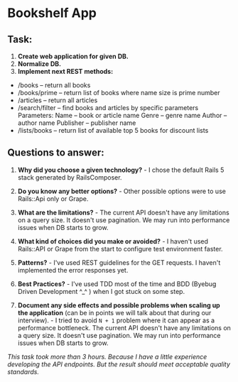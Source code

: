 # Bookshelf App

## Task:
1. **Create web application for given DB.**
2. **Normalize DB.**
3. **Implement next REST methods:**
* /books – return all books
* /books/prime – return list of books where name size is prime number
* /articles – return all articles
* /search/filter – find books and articles by specific parameters
Parameters:
Name – book or article name
Genre – genre name
Author – author name
Publisher – publisher name
* /lists/books – return list of available top 5 books for discount lists

## Questions to answer:
1. **Why did you choose a given technology?** - I chose the default Rails 5 stack
generated by RailsComposer.

2. **Do you know any better options?** - Other possible options
were to use Rails::Api only or Grape.

3. **What are the limitations?** - The current API doesn't have any limitations on
a query size. It doesn't use pagination. We may run into performance issues
when DB starts to grow.

4. **What kind of choices did you make or avoided?** - I haven't used Rails::API or
Grape from the start to configure test environment faster.

5. **Patterns?** - I've used REST guidelines for the GET requests. I haven't
implemented the error responses yet.

6. **Best Practices?** - I've used TDD most of the time and BDD
(Byebug Driven Development ^_^ ) when I got stuck on some step.

7. **Document any side effects and possible problems when scaling up the
application** (can be in points we will talk about that during our interview). -
 I tried to avoid `N + 1` problem where it can appear as a performance bottleneck.
The current API doesn't have any limitations on
a query size. It doesn't use pagination. We may run into performance issues
when DB starts to grow.

*This task took more than 3 hours. Because I have a little experience
developing the API endpoints. But the result should meet acceptable quality
standards.*
